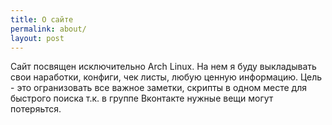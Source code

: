 ```yaml
---
title: О сайте
permalink: about/
layout: post
---
```

Сайт посвящен исключительно Arch Linux. 
На нем я буду выкладывать свои наработки, конфиги, чек листы, любую ценную информацию.
Цель - это огранизовать все важное заметки, скрипты в одном месте для быстрого поиска т.к. в группе Вконтакте нужные вещи могут потеряьтся.